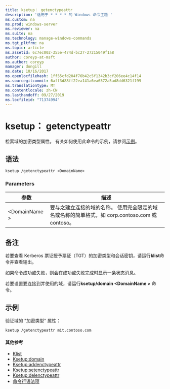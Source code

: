 ```yaml
---
title: ksetup： getenctypeattr
description: '适用于 * * * * 的 Windows 命令主题 '
ms.custom: na
ms.prod: windows-server
ms.reviewer: na
ms.suite: na
ms.technology: manage-windows-commands
ms.tgt_pltfrm: na
ms.topic: article
ms.assetid: 6c7ec002-355e-474d-bc27-27215049f1a8
author: coreyp-at-msft
ms.author: coreyp
manager: dongill
ms.date: 10/16/2017
ms.openlocfilehash: 1ff55cfd204f76b42c5f1342b3cf206ee4c14f14
ms.sourcegitcommit: 6aff3d88ff22ea141a6ea6572a5ad8dd6321f199
ms.translationtype: MT
ms.contentlocale: zh-CN
ms.lasthandoff: 09/27/2019
ms.locfileid: "71374994"
---
```

# <a name="ksetupgetenctypeattr"></a>ksetup： getenctypeattr



检索域的加密类型属性。 有关如何使用此命令的示例，请参阅[示例](#BKMK_Examples)。

## <a name="syntax"></a>语法

```
ksetup /getenctypeattr <DomainName> 
```

### <a name="parameters"></a>Parameters

|参数|描述|
|---------|-----------|
|\<DomainName >|要与之建立连接的域的名称。 使用完全限定的域名或名称的简单格式，如 corp.contoso.com 或 contoso。|

## <a name="remarks"></a>备注

若要查看 Kerberos 票证授予票证（TGT）的加密类型和会话密钥，请运行**klist**命令并查看输出。

如果命令成功或失败，则会在成功或失败完成时显示一条状态消息。

若要设置要连接到并使用的域，请运行**ksetup/domain \<DomainName >** 命令。

## <a name="BKMK_Examples"></a>示例

验证域的 "加密类型" 属性：
```
ksetup /getenctypeattr mit.contoso.com
```

#### <a name="additional-references"></a>其他参考

-   [Klist](klist.md)
-   [Ksetup:domain](ksetup-domain.md)
-   [Ksetup:addenctypeattr](ksetup-addenctypeattr.md)
-   [Ksetup:setenctypeattr](ksetup-setenctypeattr.md)
-   [Ksetup:delenctypeattr](ksetup-delenctypeattr.md)
-   [命令行语法项](command-line-syntax-key.md)